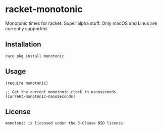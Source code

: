 # racket-monotonic

Monotonic times for racket.  Super alpha stuff.  Only macOS and Linux
are currently supported.

## Installation

    raco pkg install monotonic

## Usage

``` racket
(require monotonic)

;; Get the current monotonic clock in nanoseconds.
(current-monotonic-nanoseconds)
```

## License

    monotonic is licensed under the 3-Clause BSD license.
